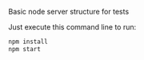 Basic node server structure for tests

Just execute this command line to run:

```bash
npm install
npm start
```
